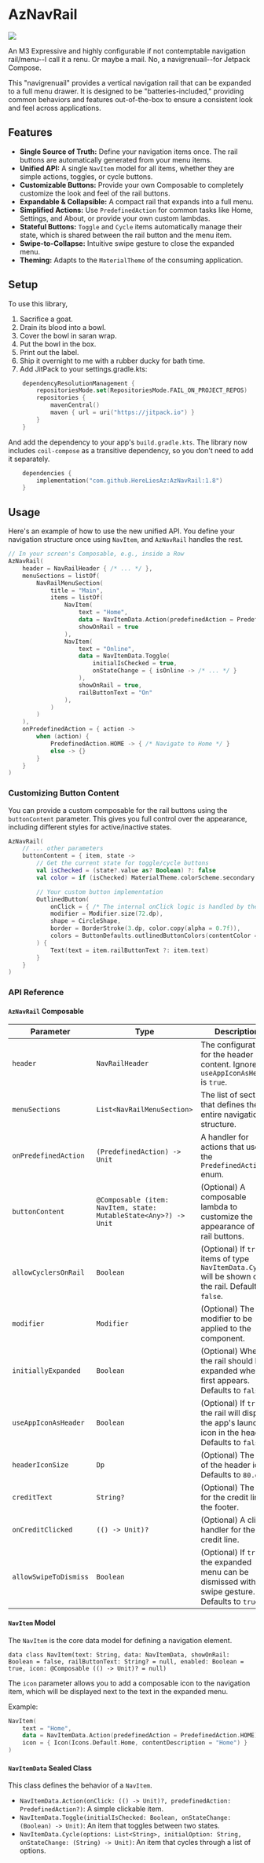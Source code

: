 # AzNavRail

[![](https://jitpack.io/v/HereLiesAz/AzNavRail.svg)](https://jitpack.io/#HereLiesAz/AzNavRail)

An M3 Expressive and highly configurable if not contemptable navigation rail/menu--I call it a renu. Or maybe a mail. No, a navigrenuail--for Jetpack Compose.

This "navigrenuail" provides a vertical navigation rail that can be expanded to a full menu drawer. It is designed to be "batteries-included," providing common behaviors and features out-of-the-box to ensure a consistent look and feel across applications.

## Features

-   **Single Source of Truth:** Define your navigation items once. The rail buttons are automatically generated from your menu items.
-   **Unified API:** A single `NavItem` model for all items, whether they are simple actions, toggles, or cycle buttons.
-   **Customizable Buttons:** Provide your own Composable to completely customize the look and feel of the rail buttons.
-   **Expandable & Collapsible:** A compact rail that expands into a full menu.
-   **Simplified Actions:** Use `PredefinedAction` for common tasks like Home, Settings, and About, or provide your own custom lambdas.
-   **Stateful Buttons:** `Toggle` and `Cycle` items automatically manage their state, which is shared between the rail button and the menu item.
-   **Swipe-to-Collapse:** Intuitive swipe gesture to close the expanded menu.
-   **Theming:** Adapts to the `MaterialTheme` of the consuming application.

## Setup

To use this library, 

1) Sacrifice a goat. 
2) Drain its blood into a bowl.
3) Cover the bowl in saran wrap.
4) Put the bowl in the box.
5) Print out the label.
6) Ship it overnight to me with a rubber ducky for bath time.
7) Add JitPack to your settings.gradle.kts:

```kotlin
    dependencyResolutionManagement {
		repositoriesMode.set(RepositoriesMode.FAIL_ON_PROJECT_REPOS)
		repositories {
			mavenCentral()
			maven { url = uri("https://jitpack.io") }
		}
	}
```

And add the dependency to your app's `build.gradle.kts`. The library now includes `coil-compose` as a transitive dependency, so you don't need to add it separately.

```kotlin
    dependencies {
        implementation("com.github.HereLiesAz:AzNavRail:1.8")
    }
```


## Usage

Here's an example of how to use the new unified API. You define your navigation structure once using `NavItem`, and `AzNavRail` handles the rest.

```kotlin
// In your screen's Composable, e.g., inside a Row
AzNavRail(
    header = NavRailHeader { /* ... */ },
    menuSections = listOf(
        NavRailMenuSection(
            title = "Main",
            items = listOf(
                NavItem(
                    text = "Home",
                    data = NavItemData.Action(predefinedAction = PredefinedAction.HOME),
                    showOnRail = true
                ),
                NavItem(
                    text = "Online",
                    data = NavItemData.Toggle(
                        initialIsChecked = true,
                        onStateChange = { isOnline -> /* ... */ }
                    ),
                    showOnRail = true,
                    railButtonText = "On"
                ),
            )
        )
    ),
    onPredefinedAction = { action ->
        when (action) {
            PredefinedAction.HOME -> { /* Navigate to Home */ }
            else -> {}
        }
    }
)
```

### Customizing Button Content

You can provide a custom composable for the rail buttons using the `buttonContent` parameter. This gives you full control over the appearance, including different styles for active/inactive states.

```kotlin
AzNavRail(
    // ... other parameters
    buttonContent = { item, state ->
        // Get the current state for toggle/cycle buttons
        val isChecked = (state?.value as? Boolean) ?: false
        val color = if (isChecked) MaterialTheme.colorScheme.secondary else MaterialTheme.colorScheme.primary

        // Your custom button implementation
        OutlinedButton(
            onClick = { /* The internal onClick logic is handled by the library */ },
            modifier = Modifier.size(72.dp),
            shape = CircleShape,
            border = BorderStroke(3.dp, color.copy(alpha = 0.7f)),
            colors = ButtonDefaults.outlinedButtonColors(contentColor = color)
        ) {
            Text(text = item.railButtonText ?: item.text)
        }
    }
)
```

### API Reference

#### `AzNavRail` Composable

| Parameter            | Type                                                    | Description                                                                                                                              |
| -------------------- | ------------------------------------------------------- | ---------------------------------------------------------------------------------------------------------------------------------------- |
| `header`             | `NavRailHeader`                                         | The configuration for the header content. Ignored if `useAppIconAsHeader` is `true`.                                                     |
| `menuSections`       | `List<NavRailMenuSection>`                              | The list of sections that defines the entire navigation structure.                                                                       |
| `onPredefinedAction` | `(PredefinedAction) -> Unit`                            | A handler for actions that use the `PredefinedAction` enum.                                                                              |
| `buttonContent`      | `@Composable (item: NavItem, state: MutableState<Any>?) -> Unit` | (Optional) A composable lambda to customize the appearance of the rail buttons.                                                        |
| `allowCyclersOnRail` | `Boolean`                                               | (Optional) If `true`, items of type `NavItemData.Cycle` will be shown on the rail. Defaults to `false`.                                  |
| `modifier`           | `Modifier`                                              | (Optional) The modifier to be applied to the component.                                                                                  |
| `initiallyExpanded`  | `Boolean`                                               | (Optional) Whether the rail should be expanded when it first appears. Defaults to `false`.                                               |
| `useAppIconAsHeader` | `Boolean`                                               | (Optional) If `true`, the rail will display the app's launcher icon in the header. Defaults to `false`.                                  |
| `headerIconSize`     | `Dp`                                                    | (Optional) The size of the header icon. Defaults to `80.dp`.                                                                             |
| `creditText`         | `String?`                                               | (Optional) The text for the credit line in the footer.                                                                                   |
| `onCreditClicked`    | `(() -> Unit)?`                                         | (Optional) A click handler for the credit line.                                                                                          |
| `allowSwipeToDismiss` | `Boolean`                                               | (Optional) If `true`, the expanded menu can be dismissed with a swipe gesture. Defaults to `true`.                                     |

#### `NavItem` Model

The `NavItem` is the core data model for defining a navigation element.

`data class NavItem(text: String, data: NavItemData, showOnRail: Boolean = false, railButtonText: String? = null, enabled: Boolean = true, icon: @Composable (() -> Unit)? = null)`

The `icon` parameter allows you to add a composable icon to the navigation item, which will be displayed next to the text in the expanded menu.

Example:
```kotlin
NavItem(
    text = "Home",
    data = NavItemData.Action(predefinedAction = PredefinedAction.HOME),
    icon = { Icon(Icons.Default.Home, contentDescription = "Home") }
)
```

#### `NavItemData` Sealed Class

This class defines the behavior of a `NavItem`.

-   `NavItemData.Action(onClick: (() -> Unit)?, predefinedAction: PredefinedAction?)`: A simple clickable item.
-   `NavItemData.Toggle(initialIsChecked: Boolean, onStateChange: (Boolean) -> Unit)`: An item that toggles between two states.
-   `NavItemData.Cycle(options: List<String>, initialOption: String, onStateChange: (String) -> Unit)`: An item that cycles through a list of options.
